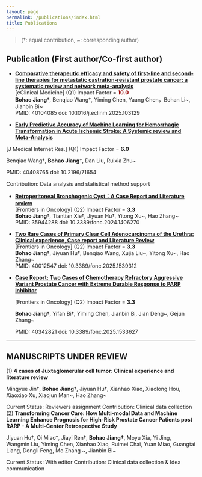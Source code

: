 ```yaml
---
layout: page
permalink: /publications/index.html
title: Publications
---
```


> (†: equal contribution, ~: corresponding author)

## Publication (First author/Co-first author)

- [**Comparative therapeutic efficacy and safety of first-line and second-line therapies for metastatic castration-resistant prostate cancer: a systematic review and network meta-analysis**](https://www.thelancet.com/journals/eclinm/article/PIIS2589-5370(25)00061-6/fulltext)<br>[eClinical Medicine]           (Q1) Impact Factor = **<font color="#990000">10.0</font>**<br>**Bohao Jiang**†, Benqiao Wang†, Yiming Chen, Yaang Chen，Bohan Li~, Jianbin Bi~<br>PMID: 40104085                                       doi: 10.1016/j.eclinm.2025.103129 

-  [**Early Predictive Accuracy of Machine Learning for Hemorrhagic Transformation in Acute Ischemic Stroke: A Systemic review and Meta-Analysis**](https://www.jmir.org/2025/1/e71654)

  [J Medical Internet Res.]          (Q1) Impact Factor = **6.0**<br>

  Benqiao Wang†, **Bohao Jiang**†, Dan Liu, Ruixia Zhu~<br>

  PMID: 40408765                                       doi: 10.2196/71654<br>

  Contribution: Data analysis and statistical method support<br>

- [ **Retroperitoneal Bronchogenic Cyst：A Case Report and Literature review**](https://www.frontiersin.org/journals/oncology/articles/10.3389/fonc.2024.1406270/full)<br>[Frontiers in Oncology]         (Q2) Impact Factor = **3.3**<br>**Bohao Jiang**†, Tiantian Xie†, Jiyuan Hu†, Yitong Xu~, Hao Zhang~<br>PMID: 35944288                                        doi:  10.3389/fonc.2024.1406270<br>

- [**Two Rare Cases of Primary Clear Cell Adenocarcinoma of the Urethra: Clinical experience, Case report and Literature Review**](https://www.frontiersin.org/journals/oncology/articles/10.3389/fonc.2025.1539312/full)<br>[Frontiers in Oncology]         (Q2) Impact Factor = **3.3**<br>**Bohao Jiang**†, Jiyuan Hu†, Benqiao Wang, Xujia Liu~, Yitong Xu~, Hao Zhang~<br>PMID: 40012547                             doi: 10.3389/fonc.2025.1539312<br>

- [**Case Report: Two Cases of Chemotherapy Refractory Aggressive Variant Prostate Cancer with Extreme Durable Response to PARP inhibitor**](https://www.frontiersin.org/journals/oncology/articles/10.3389/fonc.2025.1533627/full)<br>

  [Frontiers in Oncology]         (Q2) Impact Factor = **3.3**<br>

  **Bohao Jiang**†, Yifan Bi†, Yiming Chen, Jianbin Bi, Jian Deng~, Gejun Zhang~<br>

  PMID: 40342821                                          doi: 10.3389/fonc.2025.1533627<br>

---

## **MANUSCRIPTS UNDER REVIEW** 

(1)  **4 cases of Juxtaglomerular cell tumor: Clinical experience and literature review**<br>

Mingyue Jin†, **Bohao Jiang**†, Jiyuan Hu†, Xianhao Xiao, Xiaolong Hou, Xiaoxiao Xu, Xiaojun Man~, Hao Zhang~<br>

Current Status: Reviewers assignment             Contribution: Clinical data collection<br>(2) **Transforming Cancer Care: How Multi-modal Data and Machine Learning Enhance Prognosis for High-Risk Prostate Cancer Patients post RARP - A Multi-Center Retrospective Study**

Jiyuan Hu†, Qi Miao†, Jiayi Ren†, **Bohao Jiang†**, Moyu Xia, Yi Jing, Wangmin Liu, Yiming Chen, Xianhao Xiao, Ruimei Chai, Yuan Miao, Guangtai Liang, Dongli Feng, Mo Zhang ~, Jianbin Bi~<br>

Current Status: With editor                                  Contribution: Clinical data collection & Idea communication<br>
